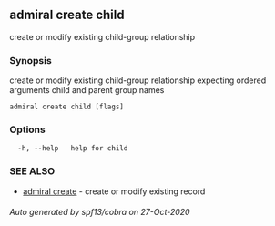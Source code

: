 ## admiral create child

create or modify existing child-group relationship

### Synopsis

create or modify existing child-group relationship expecting ordered arguments child and parent group names

```
admiral create child [flags]
```

### Options

```
  -h, --help   help for child
```

### SEE ALSO

* [admiral create](admiral_create.md)	 - create or modify existing record

###### Auto generated by spf13/cobra on 27-Oct-2020
